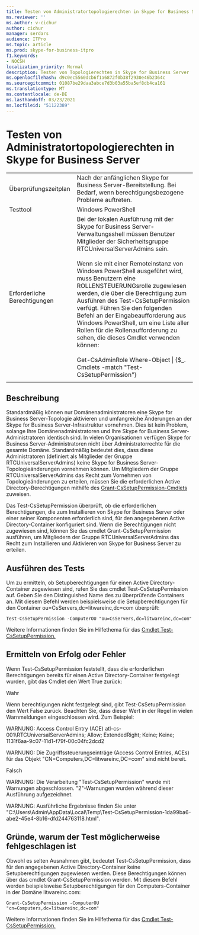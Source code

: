 ```yaml
---
title: Testen von Administratortopologierechten in Skype for Business Server
ms.reviewer: ''
ms.author: v-cichur
author: cichur
manager: serdars
audience: ITPro
ms.topic: article
ms.prod: skype-for-business-itpro
f1.keywords:
- NOCSH
localization_priority: Normal
description: Testen von Topologierechten in Skype for Business Server
ms.openlocfilehash: d9c0ec5560dcb6f1a6872f0b38f2930e46b2364c
ms.sourcegitcommit: 01087be29daa3abce7d3b03a55ba5ef8db4ca161
ms.translationtype: MT
ms.contentlocale: de-DE
ms.lasthandoff: 03/23/2021
ms.locfileid: "51122389"
---
```

# <a name="testing-admin-topology-rights-in-skype-for-business-server"></a>Testen von Administratortopologierechten in Skype for Business Server

| | |
|--|--|
|Überprüfungszeitplan|Nach der anfänglichen Skype for Business Server-Bereitstellung. Bei Bedarf, wenn berechtigungsbezogene Probleme auftreten.|
|Testtool|Windows PowerShell|
|Erforderliche Berechtigungen|Bei der lokalen Ausführung mit der Skype for Business Server-Verwaltungsshell müssen Benutzer Mitglieder der Sicherheitsgruppe RTCUniversalServerAdmins sein.<br/><br/>Wenn sie mit einer Remoteinstanz von Windows PowerShell ausgeführt wird, muss Benutzern eine ROLLENSTEUERUNGsrolle zugewiesen werden, die über die Berechtigung zum Ausführen des Test-CsSetupPermission verfügt. Führen Sie den folgenden Befehl an der Eingabeaufforderung aus Windows PowerShell, um eine Liste aller Rollen für die Rollenaufforderung zu sehen, die dieses Cmdlet verwenden können:<br/><br/>Get-CsAdminRole Where-Object \| {$_. Cmdlets -match "Test-CsSetupPermission"}|
|||

## <a name="description"></a>Beschreibung

Standardmäßig können nur Domänenadministratoren eine Skype for Business Server-Topologie aktivieren und umfangreiche Änderungen an der Skype for Business Server-Infrastruktur vornehmen. Dies ist kein Problem, solange Ihre Domänenadministratoren und Ihre Skype for Business Server-Administratoren identisch sind. In vielen Organisationen verfügen Skype for Business Server-Administratoren nicht über Administratorrechte für die gesamte Domäne. Standardmäßig bedeutet dies, dass diese Administratoren (definiert als Mitglieder der Gruppe RTCUniversalServerAdmins) keine Skype for Business Server-Topologieänderungen vornehmen können. Um Mitgliedern der Gruppe RTCUniversalServerAdmins das Recht zum Vornehmen von Topologieänderungen zu erteilen, müssen Sie die erforderlichen Active Directory-Berechtigungen mithilfe des [Grant-CsSetupPermission-Cmdlets](/powershell/module/skype/Grant-CsSetupPermission) zuweisen.
 
Das Test-CsSetupPermission überprüft, ob die erforderlichen Berechtigungen, die zum Installieren von Skype for Business Server oder einer seiner Komponenten erforderlich sind, für den angegebenen Active Directory-Container konfiguriert sind. Wenn die Berechtigungen nicht zugewiesen sind, können Sie das cmdlet Grant-CsSetupPermission ausführen, um Mitgliedern der Gruppe RTCUniversalServerAdmins das Recht zum Installieren und Aktivieren von Skype for Business Server zu erteilen.

## <a name="running-the-test"></a>Ausführen des Tests

Um zu ermitteln, ob Setupberechtigungen für einen Active Directory-Container zugewiesen sind, rufen Sie das cmdlet Test-CsSetupPermission auf. Geben Sie den Distinguished Name des zu überprüfende Containers an. Mit diesem Befehl werden beispielsweise die Setupberechtigungen für den Container ou=CsServers,dc=litwareinc,dc=com überprüft:

`Test-CsSetupPermission -ComputerOU "ou=CsServers,dc=litwareinc,dc=com"`

Weitere Informationen finden Sie im Hilfethema für das [Cmdlet Test-CsSetupPermission.](/powershell/module/skype/Test-CsSetupPermission)

## <a name="determining-success-or-failure"></a>Ermitteln von Erfolg oder Fehler

Wenn Test-CsSetupPermission feststellt, dass die erforderlichen Berechtigungen bereits für einen Active Directory-Container festgelegt wurden, gibt das Cmdlet den Wert True zurück:

Wahr 

Wenn berechtigungen nicht festgelegt sind, gibt Test-CsSetupPermission den Wert False zurück. Beachten Sie, dass dieser Wert in der Regel in vielen Warnmeldungen eingeschlossen wird. Zum Beispiel:

WARNUNG: Access Control Entry (ACE) atl-cs-001\RTCUniversalServerAdmins; Allow; ExtendedRight; Keine; Keine; 1131f6aa-9c07-11d1-f79f-00c04fc2dcd2 

WARNUNG: Die Zugriffssteuerungseinträge (Access Control Entries, ACEs) für das Objekt "CN=Computers,DC=litwareinc,DC=com" sind nicht bereit. 

Falsch 

WARNUNG: Die Verarbeitung "Test-CsSetupPermission" wurde mit Warnungen abgeschlossen. "2"-Warnungen wurden während dieser Ausführung aufgezeichnet. 

WARNUNG: Ausführliche Ergebnisse finden Sie unter "C:\Users\Admin\AppData\Local\Temp\Test-CsSetupPermission-1da99ba6-abe2-45e4-8b16-dfd244763118.html". 

## <a name="reasons-why-the-test-might-have-failed"></a>Gründe, warum der Test möglicherweise fehlgeschlagen ist

Obwohl es selten Ausnahmen gibt, bedeutet Test-CsSetupPermission, dass für den angegebenen Active Directory-Container keine Setupberechtigungen zugewiesen werden. Diese Berechtigungen können über das cmdlet Grant-CsSetupPermission werden. Mit diesem Befehl werden beispielsweise Setupberechtigungen für den Computers-Container in der Domäne litwareinc.com:

`Grant-CsSetupPermission -ComputerOU "cn=Computers,dc=litwareinc,dc=com"`

Weitere Informationen finden Sie im Hilfethema für das [Cmdlet Test-CsSetupPermission.](/powershell/module/skype/Test-CsSetupPermission)